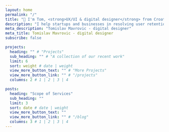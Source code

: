 ```yaml
---
layout: home
permalink: "/"
title: "👋 I'm Tom, <strong>UX/UI & digital designer</strong> from Croatia." 
description: "I help startups and businesses in resolving user retention issues and improving the user experience of their digital products. Over the course of my career, I've provided my design services across various fields, such as digital health, web3, telematics, data, IoT, digital marketing etc. I specialize in UX/UI, branding, general digital design and concept development for any digital platform and media. Clear and succinct in communication, pragmatic and resourceful in problem solving; if I can't figure it out - I figure it out."
meta_description: "Tomislav Mavrovic - digital designer"
meta_title: Tomislav Mavrovic - digital designer
subscribe: false

projects:
  heading: "" # "Projects"
  sub_heading: "" # "A collection of our recent work"
  limit: 6
  sort: weight # date | weight
  view_more_button_text: "" # "More Projects"
  view_more_button_link: "" # "/projects"
  columns: 2 # 1 | 2 | 3 | 4

posts:
  heading: "Scope of Services"
  sub_heading: ""
  limit: 3
  sort: date # date | weight
  view_more_button_text: ""
  view_more_button_link: "" # "/blog"
  columns: 3 # 1 | 2 | 3 | 4
---
```

